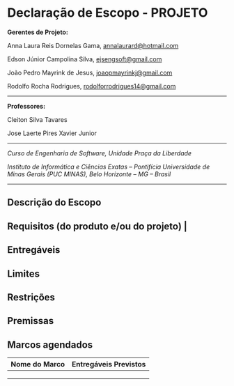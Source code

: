 # Declaração de Escopo - PROJETO


**Gerentes de Projeto:**

Anna Laura Reis Dornelas Gama, annalaurard@hotmail.com

Edson Júnior Campolina Silva, ejsengsoft@gmail.com

João Pedro Mayrink de Jesus, joaopmayrinkj@gmail.com

Rodolfo Rocha Rodrigues, rodolforrodrigues14@gmail.com

---

**Professores:**

Cleiton Silva Tavares

Jose Laerte Pires Xavier Junior

---

_Curso de Engenharia de Software, Unidade Praça da Liberdade_

_Instituto de Informática e Ciências Exatas – Pontifícia Universidade de Minas Gerais (PUC MINAS), Belo Horizonte – MG – Brasil_

---


## Descrição do Escopo


## Requisitos (do produto e/ou do projeto) |

## Entregáveis

## Limites

## Restrições

## Premissas

## Marcos agendados

| Nome do Marco | Entregáveis Previstos |
| --- | --- |
| | |
| | |
| | |
